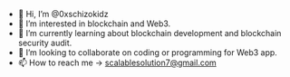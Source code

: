 - 👋 Hi, I’m @0xschizokidz
- 👀 I’m interested in blockchain and Web3.
- 🌱 I’m currently learning about blockchain development and blockchain security audit.
- 💞️ I’m looking to collaborate on coding or programming for Web3 app.
- 📫 How to reach me -> scalablesolution7@gmail.com

<!---
0xschizokidz/0xschizokidz is a ✨ special ✨ repository because its `README.md` (this file) appears on your GitHub profile.
You can click the Preview link to take a look at your changes.
--->
